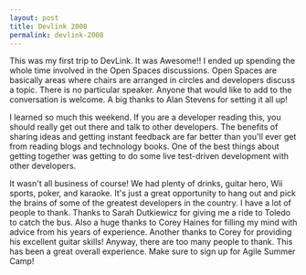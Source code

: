 ```yaml
---
layout: post
title: Devlink 2008
permalink: devlink-2008
---
```

This was my first trip to DevLink. It was Awesome!! 
I ended up spending the whole time involved in the Open Spaces discussions. 
Open Spaces are basically areas where chairs are arranged in circles and 
developers discuss a topic. There is no particular speaker. Anyone that 
would like to add to the conversation is welcome. A big thanks to Alan Stevens 
for setting it all up! 

I learned so much this weekend. If you are a developer reading this, 
you should really get out there and talk to other developers. The benefits 
of sharing ideas and getting instant feedback are far better than 
you'll ever get from reading blogs and technology books. One of the best things 
about getting together was getting to do some live test-driven development with 
other developers.

It wasn't all business of course! We had plenty of drinks, guitar hero, Wii sports, poker, and karaoke. It's just a great opportunity to hang out and pick the brains of some of the greatest developers in the country. I have a lot of people to thank. Thanks to Sarah Dutkiewicz for giving me a ride to Toledo to catch the bus. Also a huge thanks to Corey Haines for filling my mind with advice from his years of experience. Another thanks to Corey for providing his excellent guitar skills! Anyway, there are too many people to thank. This has been a great overall experience. Make sure to sign up for Agile Summer Camp!
